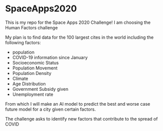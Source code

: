 # SpaceApps2020

This is my repo for the Space Apps 2020 Challenge! I am choosing the Human Factors challenge

My plan is to find data for the 100 largest cites in the world including the following factors:

- population
- COVID-19 information since January
- Socioeconomic Status
- Population Movement
- Population Density
- Climate
- Age Distribution
- Government Subsidy given
- Unemployment rate

From which I will make an AI model to predict the best and worse case future model for a city given certain factors.

The challenge asks to identify new factors that contribute to the spread of COVID
